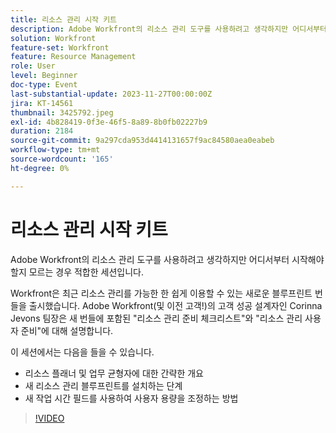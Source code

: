 ```yaml
---
title: 리소스 관리 시작 키트
description: Adobe Workfront의 리소스 관리 도구를 사용하려고 생각하지만 어디서부터 시작해야 할지 모르는 경우 적합한 세션입니다. Workfront은 최근 리소스 관리를 가능한 한 쉽게 이용할 수 있는 새로운 블루프린트 번들을 출시했습니다.
solution: Workfront
feature-set: Workfront
feature: Resource Management
role: User
level: Beginner
doc-type: Event
last-substantial-update: 2023-11-27T00:00:00Z
jira: KT-14561
thumbnail: 3425792.jpeg
exl-id: 4b828419-0f3e-46f5-8a89-8b0fb02227b9
duration: 2184
source-git-commit: 9a297cda953d4414131657f9ac84580aea0eabeb
workflow-type: tm+mt
source-wordcount: '165'
ht-degree: 0%

---
```


# 리소스 관리 시작 키트

Adobe Workfront의 리소스 관리 도구를 사용하려고 생각하지만 어디서부터 시작해야 할지 모르는 경우 적합한 세션입니다.

Workfront은 최근 리소스 관리를 가능한 한 쉽게 이용할 수 있는 새로운 블루프린트 번들을 출시했습니다. Adobe Workfront(및 이전 고객!)의 고객 성공 설계자인 Corinna Jevons 팀장은 새 번들에 포함된 &quot;리소스 관리 준비 체크리스트&quot;와 &quot;리소스 관리 사용자 준비&quot;에 대해 설명합니다.

이 세션에서는 다음을 들을 수 있습니다.

* 리소스 플래너 및 업무 균형자에 대한 간략한 개요
* 새 리소스 관리 블루프린트를 설치하는 단계
* 새 작업 시간 필드를 사용하여 사용자 용량을 조정하는 방법

>[!VIDEO](https://video.tv.adobe.com/v/3425792/?learn=on)
